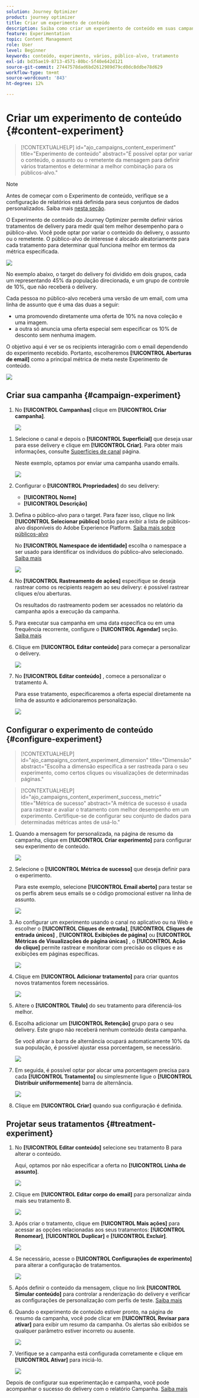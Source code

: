```yaml
---
solution: Journey Optimizer
product: journey optimizer
title: Criar um experimento de conteúdo
description: Saiba como criar um experimento de conteúdo em suas campanhas
feature: Experimentation
topic: Content Management
role: User
level: Beginner
keywords: conteúdo, experimento, vários, público-alvo, tratamento
exl-id: bd35ae19-8713-4571-80bc-5f40e642d121
source-git-commit: 27447578dad6bd2612989d79cd0dc8ddbe78d629
workflow-type: tm+mt
source-wordcount: '843'
ht-degree: 12%

---
```


# Criar um experimento de conteúdo {#content-experiment}

>[!CONTEXTUALHELP]
>id="ajo_campaigns_content_experiment"
>title="Experimento de conteúdo"
>abstract="É possível optar por variar o conteúdo, o assunto ou o remetente da mensagem para definir vários tratamentos e determinar a melhor combinação para os públicos-alvo."

>[!NOTE]
>
>Antes de começar com o Experimento de conteúdo, verifique se a configuração de relatórios está definida para seus conjuntos de dados personalizados. Saiba mais [nesta seção](reporting-configuration.md).

O Experimento de conteúdo do Journey Optimizer permite definir vários tratamentos de delivery para medir qual tem melhor desempenho para o público-alvo. Você pode optar por variar o conteúdo do delivery, o assunto ou o remetente. O público-alvo de interesse é alocado aleatoriamente para cada tratamento para determinar qual funciona melhor em termos da métrica especificada.

![](../rn/assets/do-not-localize/experiment.gif)


No exemplo abaixo, o target do delivery foi dividido em dois grupos, cada um representando 45% da população direcionada, e um grupo de controle de 10%, que não receberá o delivery.

Cada pessoa no público-alvo receberá uma versão de um email, com uma linha de assunto que é uma das duas a seguir:

* uma promovendo diretamente uma oferta de 10% na nova coleção e uma imagem.
* a outra só anuncia uma oferta especial sem especificar os 10% de desconto sem nenhuma imagem.

O objetivo aqui é ver se os recipients interagirão com o email dependendo do experimento recebido. Portanto, escolheremos **[!UICONTROL Aberturas de email]** como a principal métrica de meta neste Experimento de conteúdo.

![](assets/content_experiment.png)

## Criar sua campanha {#campaign-experiment}

1. No **[!UICONTROL Campanhas]** clique em **[!UICONTROL Criar campanha]**.

   ![](assets/content_experiment_1.png)

<!--
1. In the **[!UICONTROL Properties]** section, choose your **[!UICONTROL Campaign type]**:

    * **[!UICONTROL Scheduled]**: designed to send marketing messages and can be executed immediately or at a specified date.

    * **[!UICONTROL API-Triggered]**: designed to send transactional messages, such as password reset notifications or cart abandonment reminders. 
    
        To execute an API-triggered campaign, you will need to make an API call. [Learn more](api-triggered-campaigns.md)
-->
1. Selecione o canal e depois o **[!UICONTROL Superficial]** que deseja usar para esse delivery e clique em **[!UICONTROL Criar]**. Para obter mais informações, consulte [Superfícies de canal](../configuration/channel-surfaces.md) página.

   Neste exemplo, optamos por enviar uma campanha usando emails.

   ![](assets/content_experiment_2.png)

1. Configurar o **[!UICONTROL Propriedades]** do seu delivery:
   * **[!UICONTROL Nome]**
   * **[!UICONTROL Descrição]**

1. Defina o público-alvo para o target. Para fazer isso, clique no link **[!UICONTROL Selecionar público]** botão para exibir a lista de públicos-alvo disponíveis do Adobe Experience Platform. [Saiba mais sobre públicos-alvo](../audience/about-audiences.md)

   No **[!UICONTROL Namespace de identidade]** escolha o namespace a ser usado para identificar os indivíduos do público-alvo selecionado. [Saiba mais](get-started-experiment.md#content-experiment-work)

   ![](assets/content_experiment_16.png)

1. No **[!UICONTROL Rastreamento de ações]** especifique se deseja rastrear como os recipients reagem ao seu delivery: é possível rastrear cliques e/ou aberturas.

   Os resultados do rastreamento podem ser acessados no relatório da campanha após a execução da campanha.

1. Para executar sua campanha em uma data específica ou em uma frequência recorrente, configure o **[!UICONTROL Agendar]** seção. [Saiba mais](create-campaign.md)

1. Clique em **[!UICONTROL Editar conteúdo]** para começar a personalizar o delivery.

   ![](assets/content_experiment_17.png)

1. No **[!UICONTROL Editar conteúdo]** , comece a personalizar o tratamento A.

   Para esse tratamento, especificaremos a oferta especial diretamente na linha de assunto e adicionaremos personalização.

   ![](assets/content_experiment_5.png)

## Configurar o experimento de conteúdo {#configure-experiment}

>[!CONTEXTUALHELP]
>id="ajo_campaigns_content_experiment_dimension"
>title="Dimensão"
>abstract="Escolha a dimensão específica a ser rastreada para o seu experimento, como certos cliques ou visualizações de determinadas páginas."

>[!CONTEXTUALHELP]
>id="ajo_campaigns_content_experiment_success_metric"
>title="Métrica de sucesso"
>abstract="A métrica de sucesso é usada para rastrear e avaliar o tratamento com melhor desempenho em um experimento. Certifique-se de configurar seu conjunto de dados para determinadas métricas antes de usá-lo."

1. Quando a mensagem for personalizada, na página de resumo da campanha, clique em **[!UICONTROL Criar experimento]** para configurar seu experimento de conteúdo.

   ![](assets/content_experiment_3.png)

1. Selecione o **[!UICONTROL Métrica de sucesso]** que deseja definir para o experimento.

   Para este exemplo, selecione **[!UICONTROL Email aberto]** para testar se os perfis abrem seus emails se o código promocional estiver na linha de assunto.

   ![](assets/content_experiment_11.png)

1. Ao configurar um experimento usando o canal no aplicativo ou na Web e escolher o **[!UICONTROL Cliques de entrada]**, **[!UICONTROL Cliques de entrada únicos]** , **[!UICONTROL Exibições de página]** ou **[!UICONTROL Métricas de Visualizações de página únicas]** , o **[!UICONTROL Ação do clique]**  permite rastrear e monitorar com precisão os cliques e as exibições em páginas específicas.

   ![](assets/content_experiment_20.png)

1. Clique em **[!UICONTROL Adicionar tratamento]** para criar quantos novos tratamentos forem necessários.

   ![](assets/content_experiment_8.png)

1. Altere o **[!UICONTROL Título]** do seu tratamento para diferenciá-los melhor.

1. Escolha adicionar um **[!UICONTROL Retenção]** grupo para o seu delivery. Este grupo não receberá nenhum conteúdo desta campanha.

   Se você ativar a barra de alternância ocupará automaticamente 10% da sua população, é possível ajustar essa porcentagem, se necessário.

   ![](assets/content_experiment_12.png)

1. Em seguida, é possível optar por alocar uma porcentagem precisa para cada **[!UICONTROL Tratamento]** ou simplesmente ligue o **[!UICONTROL Distribuir uniformemente]** barra de alternância.

   ![](assets/content_experiment_13.png)

1. Clique em **[!UICONTROL Criar]** quando sua configuração é definida.

## Projetar seus tratamentos {#treatment-experiment}

1. No **[!UICONTROL Editar conteúdo]** selecione seu tratamento B para alterar o conteúdo.

   Aqui, optamos por não especificar a oferta no **[!UICONTROL Linha de assunto]**.

   ![](assets/content_experiment_18.png)

1. Clique em **[!UICONTROL Editar corpo do email]** para personalizar ainda mais seu tratamento B.

   ![](assets/content_experiment_9.png)

1. Após criar o tratamento, clique em **[!UICONTROL Mais ações]** para acessar as opções relacionadas aos seus tratamentos: **[!UICONTROL Renomear]**, **[!UICONTROL Duplicar]** e **[!UICONTROL Excluir]**.

   ![](assets/content_experiment_7.png)

1. Se necessário, acesse o **[!UICONTROL Configurações de experimento]** para alterar a configuração de tratamentos.

   ![](assets/content_experiment_19.png)

1. Após definir o conteúdo da mensagem, clique no link **[!UICONTROL Simular conteúdo]** para controlar a renderização do delivery e verificar as configurações de personalização com perfis de teste. [Saiba mais](../content-management/preview-test.md)

1. Quando o experimento de conteúdo estiver pronto, na página de resumo da campanha, você pode clicar em **[!UICONTROL Revisar para ativar]** para exibir um resumo da campanha. Os alertas são exibidos se qualquer parâmetro estiver incorreto ou ausente.

   ![](assets/content_experiment_15.png)

1. Verifique se a campanha está configurada corretamente e clique em **[!UICONTROL Ativar]** para iniciá-lo.

   ![](assets/content_experiment_14.png)

Depois de configurar sua experimentação e campanha, você pode acompanhar o sucesso do delivery com o relatório Campanha. [Saiba mais](../reports/campaign-global-report.md#experimentation-report)
